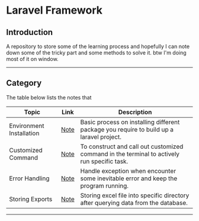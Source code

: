 # Laravel Framework

## Introduction
A repository to store some of the learning process and hopefully I can note down some of the tricky part and some methods to solve it.
btw I'm doing most of it on window.

___

## Category
The table below lists the notes that 

| Topic | Link | Description |
| --- | --- | --- |
| Environment Installation | [Note](https://github.com/ImK4Lok/learn_laravel/blob/main/Notes/env_setup.md) | Basic process on installing different package you require to build up a laravel project. |
| Customized Command | [Note](https://github.com/ImK4Lok/learn_laravel/blob/main/Notes/customCommand.md) | To construct and call out customized command in the terminal to actively run specific task. |
| Error Handling | [Note](https://github.com/ImK4Lok/learn_laravel/blob/main/Notes/error.md) | Handle exception when encounter some inevitable error and keep the program running. |
| Storing Exports | [Note](https://github.com/ImK4Lok/learn_laravel/blob/main/Notes/storing_exports.md) | Storing excel file into specific directory after querying data from the database. |
___
